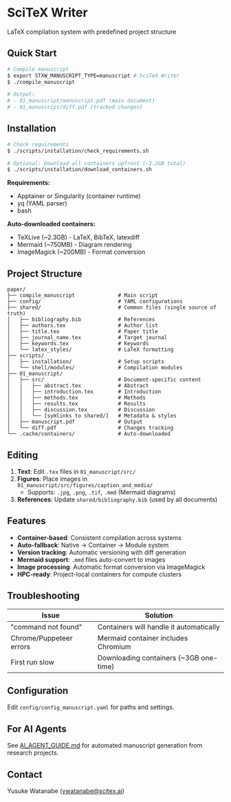 <!-- ---
!-- Timestamp: 2025-09-26 22:43:59
!-- Author: ywatanabe
!-- File: /ssh:sp:/home/ywatanabe/proj/neurovista/paper/README.md
!-- --- -->

# SciTeX Writer

LaTeX compilation system with predefined project structure

## Quick Start

```bash
# Compile manuscript
$ export STXW_MANUSCRIPT_TYPE=manuscript # SciTeX Writer
$ ./compile_manuscript

# Output: 
# - 01_manuscript/manuscript.pdf (main document)
# - 01_manuscript/diff.pdf (tracked changes)
```

## Installation

```bash
# Check requirements
$ ./scripts/installation/check_requirements.sh

# Optional: Download all containers upfront (~3.2GB total)
$ ./scripts/installation/download_containers.sh
```

**Requirements:**
- Apptainer or Singularity (container runtime)
- yq (YAML parser)
- bash

**Auto-downloaded containers:**
- TeXLive (~2.3GB) - LaTeX, BibTeX, latexdiff
- Mermaid (~750MB) - Diagram rendering
- ImageMagick (~200MB) - Format conversion

## Project Structure

```
paper/
├── compile_manuscript              # Main script
├── config/                         # YAML configurations
├── shared/                         # Common files (single source of truth)
│   ├── bibliography.bib            # References
│   ├── authors.tex                 # Author list
│   ├── title.tex                   # Paper title
│   ├── journal_name.tex            # Target journal
│   ├── keywords.tex                # Keywords
│   └── latex_styles/               # LaTeX formatting
├── scripts/
│   ├── installation/               # Setup scripts
│   └── shell/modules/              # Compilation modules
├── 01_manuscript/
│   ├── src/                        # Document-specific content
│   │   ├── abstract.tex            # Abstract
│   │   ├── introduction.tex        # Introduction
│   │   ├── methods.tex             # Methods
│   │   ├── results.tex             # Results
│   │   ├── discussion.tex          # Discussion
│   │   └── [symlinks to shared/]   # Metadata & styles
│   ├── manuscript.pdf              # Output
│   └── diff.pdf                    # Changes tracking
└── .cache/containers/              # Auto-downloaded
```

## Editing

1. **Text**: Edit `.tex` files in `01_manuscript/src/`
2. **Figures**: Place images in `01_manuscript/src/figures/caption_and_media/`
   - Supports: `.jpg`, `.png`, `.tif`, `.mmd` (Mermaid diagrams)
3. **References**: Update `shared/bibliography.bib` (used by all documents)

## Features

- **Container-based**: Consistent compilation across systems
- **Auto-fallback**: Native → Container → Module system  
- **Version tracking**: Automatic versioning with diff generation
- **Mermaid support**: `.mmd` files auto-convert to images
- **Image processing**: Automatic format conversion via ImageMagick
- **HPC-ready**: Project-local containers for compute clusters

## Troubleshooting

| Issue                   | Solution                                |
|-------------------------|-----------------------------------------|
| "command not found"     | Containers will handle it automatically |
| Chrome/Puppeteer errors | Mermaid container includes Chromium     |
| First run slow          | Downloading containers (~3GB one-time)  |

## Configuration

Edit `config/config_manuscript.yaml` for paths and settings.

## For AI Agents

See [AI_AGENT_GUIDE.md](./AI_AGENT_GUIDE.md) for automated manuscript generation from research projects.

## Contact

Yusuke Watanabe (ywatanabe@scitex.ai)

<!-- EOF -->